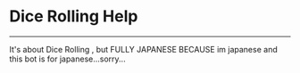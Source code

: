 # Dice Rolling Help
___
It's about Dice Rolling , but FULLY JAPANESE BECAUSE im japanese and this bot is for japanese...sorry...